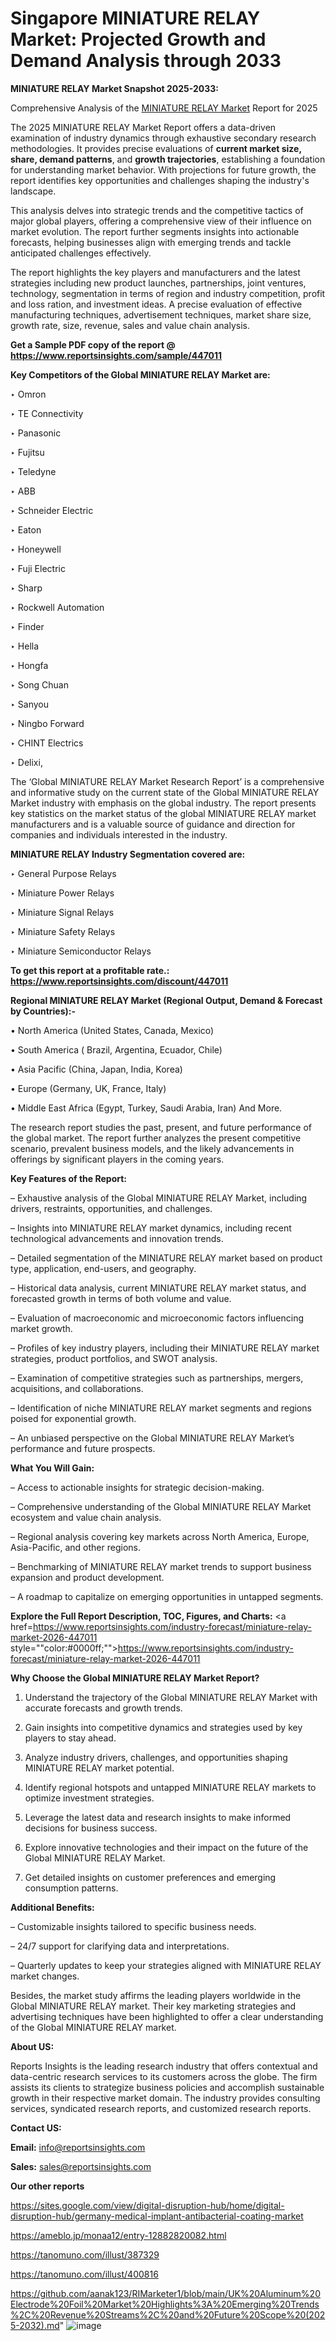 # Singapore MINIATURE RELAY Market: Projected Growth and Demand Analysis through 2033

<strong>MINIATURE RELAY Market Snapshot 2025-2033:</strong>

Comprehensive Analysis of the <a href=https://www.reportsinsights.com/sample/447011>MINIATURE RELAY Market</a> Report for 2025

The 2025 MINIATURE RELAY Market Report offers a data-driven examination of industry dynamics through exhaustive secondary research methodologies. It provides precise evaluations of <strong>current market size, share, demand patterns</strong>, and <strong>growth trajectories</strong>, establishing a foundation for understanding market behavior. With projections for future growth, the report identifies key opportunities and challenges shaping the industry's landscape.

This analysis delves into strategic trends and the competitive tactics of major global players, offering a comprehensive view of their influence on market evolution. The report further segments insights into actionable forecasts, helping businesses align with emerging trends and tackle anticipated challenges effectively.

The report highlights the key players and manufacturers and the latest strategies including new product launches, partnerships, joint ventures, technology, segmentation in terms of region and industry competition, profit and loss ration, and investment ideas. A precise evaluation of effective manufacturing techniques, advertisement techniques, market share size, growth rate, size, revenue, sales and value chain analysis.

<strong>Get a Sample PDF copy of the report @ <a href=https://www.reportsinsights.com/sample/447011 style=color:#0000ff;>https://www.reportsinsights.com/sample/447011</a></strong>

<strong>Key Competitors of the Global MINIATURE RELAY Market are:</strong>

‣ Omron

‣ TE Connectivity

‣ Panasonic

‣ Fujitsu

‣ Teledyne

‣ ABB

‣ Schneider Electric

‣ Eaton

‣ Honeywell

‣ Fuji Electric

‣ Sharp

‣ Rockwell Automation

‣ Finder

‣ Hella

‣ Hongfa

‣ Song Chuan

‣ Sanyou

‣ Ningbo Forward

‣ CHINT Electrics

‣ Delixi,

The ‘Global MINIATURE RELAY Market Research Report’ is a comprehensive and informative study on the current state of the Global MINIATURE RELAY Market industry with emphasis on the global industry. The report presents key statistics on the market status of the global MINIATURE RELAY market manufacturers and is a valuable source of guidance and direction for companies and individuals interested in the industry.

<strong>MINIATURE RELAY Industry Segmentation covered are:</strong>

‣ General Purpose Relays

‣ Miniature Power Relays

‣ Miniature Signal Relays

‣ Miniature Safety Relays

‣ Miniature Semiconductor Relays

<strong>To get this report at a profitable rate.: <a href=https://www.reportsinsights.com/discount/447011 style=color:#0000ff;>https://www.reportsinsights.com/discount/447011</a></strong>

<strong>Regional MINIATURE RELAY Market (Regional Output, Demand &amp; Forecast by Countries):-</strong>

• North America (United States, Canada, Mexico)

• South America ( Brazil, Argentina, Ecuador, Chile)

• Asia Pacific (China, Japan, India, Korea)

• Europe (Germany, UK, France, Italy)

• Middle East Africa (Egypt, Turkey, Saudi Arabia, Iran) And More.

The research report studies the past, present, and future performance of the global market. The report further analyzes the present competitive scenario, prevalent business models, and the likely advancements in offerings by significant players in the coming years.

<strong>Key Features of the Report:</strong>

– Exhaustive analysis of the Global MINIATURE RELAY Market, including drivers, restraints, opportunities, and challenges.

– Insights into MINIATURE RELAY market dynamics, including recent technological advancements and innovation trends.

– Detailed segmentation of the MINIATURE RELAY market based on product type, application, end-users, and geography.

– Historical data analysis, current MINIATURE RELAY market status, and forecasted growth in terms of both volume and value.

– Evaluation of macroeconomic and microeconomic factors influencing market growth.

– Profiles of key industry players, including their MINIATURE RELAY market strategies, product portfolios, and SWOT analysis.

– Examination of competitive strategies such as partnerships, mergers, acquisitions, and collaborations.

– Identification of niche MINIATURE RELAY market segments and regions poised for exponential growth.

– An unbiased perspective on the Global MINIATURE RELAY Market’s performance and future prospects.

<strong>What You Will Gain:</strong>

– Access to actionable insights for strategic decision-making.

– Comprehensive understanding of the Global MINIATURE RELAY Market ecosystem and value chain analysis.

– Regional analysis covering key markets across North America, Europe, Asia-Pacific, and other regions.

– Benchmarking of MINIATURE RELAY market trends to support business expansion and product development.

– A roadmap to capitalize on emerging opportunities in untapped segments.

<strong>Explore the Full Report Description, TOC, Figures, and Charts:</strong>
<a href=https://www.reportsinsights.com/industry-forecast/miniature-relay-market-2026-447011 style=""color:#0000ff;"">https://www.reportsinsights.com/industry-forecast/miniature-relay-market-2026-447011</a>

<strong>Why Choose the Global MINIATURE RELAY Market Report?</strong>

1. Understand the trajectory of the Global MINIATURE RELAY Market with accurate forecasts and growth trends.

2. Gain insights into competitive dynamics and strategies used by key players to stay ahead.

3. Analyze industry drivers, challenges, and opportunities shaping MINIATURE RELAY market potential.

4. Identify regional hotspots and untapped MINIATURE RELAY markets to optimize investment strategies.

5. Leverage the latest data and research insights to make informed decisions for business success.

6. Explore innovative technologies and their impact on the future of the Global MINIATURE RELAY Market.

7. Get detailed insights on customer preferences and emerging consumption patterns.

<strong>Additional Benefits:</strong>

– Customizable insights tailored to specific business needs.

– 24/7 support for clarifying data and interpretations.

– Quarterly updates to keep your strategies aligned with MINIATURE RELAY market changes.

Besides, the market study affirms the leading players worldwide in the Global MINIATURE RELAY market. Their key marketing strategies and advertising techniques have been highlighted to offer a clear understanding of the Global MINIATURE RELAY market.

<strong><strong>About US</strong>:</strong>

Reports Insights is the leading research industry that offers contextual and data-centric research services to its customers across the globe. The firm assists its clients to strategize business policies and accomplish sustainable growth in their respective market domain. The industry provides consulting services, syndicated research reports, and customized research reports.

<strong>Contact US:</strong>

<p class=><b>Email:</b> <a href=mailto:info@reportsinsights.com>info@reportsinsights.com</a></p>
<p class=><b>Sales:</b> <a href=mailto:sales@reportsinsights.com>sales@reportsinsights.com</a></p>

<strong>Our other reports</strong>

<a href=https://sites.google.com/view/digital-disruption-hub/home/digital-disruption-hub/germany-medical-implant-antibacterial-coating-market>https://sites.google.com/view/digital-disruption-hub/home/digital-disruption-hub/germany-medical-implant-antibacterial-coating-market</a>

<a href=https://ameblo.jp/monaa12/entry-12882820082.html>https://ameblo.jp/monaa12/entry-12882820082.html</a>

<a href=https://tanomuno.com/illust/387329>https://tanomuno.com/illust/387329</a>

<a href=https://tanomuno.com/illust/400816>https://tanomuno.com/illust/400816</a>

<a href=https://github.com/aanak123/RIMarketer1/blob/main/UK%20Aluminum%20Electrode%20Foil%20Market%20Highlights%3A%20Emerging%20Trends%2C%20Revenue%20Streams%2C%20and%20Future%20Scope%20(2025-2032).md>https://github.com/aanak123/RIMarketer1/blob/main/UK%20Aluminum%20Electrode%20Foil%20Market%20Highlights%3A%20Emerging%20Trends%2C%20Revenue%20Streams%2C%20and%20Future%20Scope%20(2025-2032).md</a>"
![image](https://github.com/user-attachments/assets/caaab602-5125-462e-8e26-2c99bda48a94)
